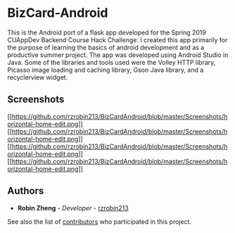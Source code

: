 # BizCard-Android

This is the Android port of a flask app developed for the Spring 2019 CUAppDev Backend Course Hack Challenge. I created this app primarily for the purpose of learning the basics of android development and as a productive summer project. The app was developed using Android Studio in Java. Some of the libraries and tools used were the Volley HTTP library, Picasso image loading and caching library, Gson Java library, and a recyclerview widget. 


## Screenshots
[[https://github.com/rzrobin213/BizCardAndroid/blob/master/Screenshots/horizontal-home-edit.png]]
[[https://github.com/rzrobin213/BizCardAndroid/blob/master/Screenshots/horizontal-home-edit.png]]
[[https://github.com/rzrobin213/BizCardAndroid/blob/master/Screenshots/horizontal-home-edit.png]]
[[https://github.com/rzrobin213/BizCardAndroid/blob/master/Screenshots/horizontal-home-edit.png]]

## Authors

* **Robin Zheng** - *Developer* - [rzrobin213](https://github.com/rzrobin213)

See also the list of [contributors](https://github.com/your/project/contributors) who participated in this project.


